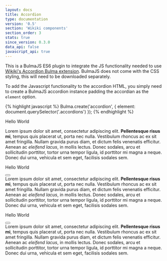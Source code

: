 ```yaml
---
layout: docs
title: Accordion
type: documentation
version: '0.5'
section: 'Wikiki components'
section_order: 3
stats: true
since_version: 0.3.0
data_api: false
javascript_api: true
---
```


<link rel="stylesheet" href="{{ site.url }}/assets/css/bulma-accordion.css">

<div class="notification is-info">
    This is a BulmaJS ES6 plugin to integrate the JS functionality needed to use <a href="https://wikiki.github.io/components/accordion/" target="_blank">Wikiki's Accordion Bulma extension</a>. BulmaJS does not come with the CSS styling, this will need to be downloaded separately.
</div>

To add the Javascript functionality to the accordion HTML, you simply need to create a BulmaJS accordion instance padding the accordian as the `element` option.

{% highlight javascript %}
    Bulma.create('accordion', {
        element: document.querySelector('.accordions')
    });
{% endhighlight %}

<section class="accordions" id="accordion-demo1">
    <article class="accordion is-active">
        <div class="accordion-header toggle">
            <p>Hello World</p>
        </div>
        <div class="accordion-body">
            <div class="accordion-content">
                Lorem ipsum dolor sit amet, consectetur adipiscing elit.
                <strong>Pellentesque risus mi</strong>, tempus quis placerat ut, porta nec nulla. Vestibulum rhoncus
                ac ex sit amet fringilla. Nullam gravida purus diam, et dictum
                <a>felis venenatis</a> efficitur. Aenean ac
                <em>eleifend lacus</em>, in mollis lectus. Donec sodales, arcu et sollicitudin porttitor, tortor
                urna tempor ligula, id porttitor mi magna a neque. Donec dui urna, vehicula et sem eget, facilisis
                sodales sem.
            </div>
        </div>
    </article>
    <article class="accordion">
        <div class="accordion-header">
            <p>Hello World</p>
            <button class="toggle" aria-label="toggle"></button>
        </div>
        <div class="accordion-body">
            <div class="accordion-content">
                Lorem ipsum dolor sit amet, consectetur adipiscing elit.
                <strong>Pellentesque risus mi</strong>, tempus quis placerat ut, porta nec nulla. Vestibulum rhoncus
                ac ex sit amet fringilla. Nullam gravida purus diam, et dictum
                <a>felis venenatis</a> efficitur. Aenean ac
                <em>eleifend lacus</em>, in mollis lectus. Donec sodales, arcu et sollicitudin porttitor, tortor
                urna tempor ligula, id porttitor mi magna a neque. Donec dui urna, vehicula et sem eget, facilisis
                sodales sem.
            </div>
        </div>
    </article>
    <article class="accordion">
        <div class="accordion-header">
            <p>Hello World</p>
            <button class="toggle" aria-label="toggle"></button>
        </div>
        <div class="accordion-body">
            <div class="accordion-content">
                Lorem ipsum dolor sit amet, consectetur adipiscing elit.
                <strong>Pellentesque risus mi</strong>, tempus quis placerat ut, porta nec nulla. Vestibulum rhoncus
                ac ex sit amet fringilla. Nullam gravida purus diam, et dictum
                <a>felis venenatis</a> efficitur. Aenean ac
                <em>eleifend lacus</em>, in mollis lectus. Donec sodales, arcu et sollicitudin porttitor, tortor
                urna tempor ligula, id porttitor mi magna a neque. Donec dui urna, vehicula et sem eget, facilisis
                sodales sem.
            </div>
        </div>
    </article>
</section>

<script>
    document.addEventListener('DOMContentLoaded', function() {
        Bulma.create('accordion', {
            element: document.querySelector('.accordions')
        });
    });
</script>